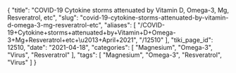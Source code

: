 {
    "title": "COVID-19 Cytokine storms attenuated by Vitamin D, Omega-3, Mg, Resveratrol, etc",
    "slug": "covid-19-cytokine-storms-attenuated-by-vitamin-d-omega-3-mg-resveratrol-etc",
    "aliases": [
        "/COVID-19+Cytokine+storms+attenuated+by+Vitamin+D+Omega-3+Mg+Resveratrol+etc+\u2013+April+2021",
        "/12510"
    ],
    "tiki_page_id": 12510,
    "date": "2021-04-18",
    "categories": [
        "Magnesium",
        "Omega-3",
        "Virus",
        "Resveratrol"
    ],
    "tags": [
        "Magnesium",
        "Omega-3",
        "Resveratrol",
        "Virus"
    ]
}